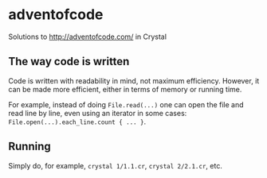 # adventofcode
Solutions to http://adventofcode.com/ in Crystal

## The way code is written

Code is written with readability in mind, not maximum efficiency. However,
it can be made more efficient, either in terms of memory or running time.

For example, instead of doing `File.read(...)` one can open the file and
read line by line, even using an iterator in some cases:
`File.open(...).each_line.count { ... }`.

## Running

Simply do, for example, `crystal 1/1.1.cr`, `crystal 2/2.1.cr`, etc.
